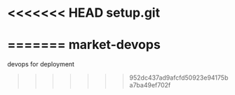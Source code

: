 <<<<<<< HEAD
setup.git
=========






=======
market-devops
=============

devops for deployment 
>>>>>>> 952dc437ad9afcfd50923e94175ba7ba49ef702f
